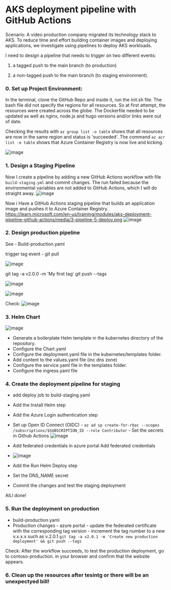 # AKS deployment pipeline with GitHub Actions

Scenario:  A video production company migrated its technology stack to AKS. To reduce time and effort building container images and deploying applications, we investigate using pipelines to deploy AKS workloads.

I need to design a pipeline that needs to trigger on two different events: 

1) a tagged push to the main branch (to production) 

2) a non-tagged push to the main branch (to staging environment).

### 0. Set up Project Environment:
In the terminal, clone the GitHub Repo and inside it, run the init.sh file. The bash file did not specify the regions for all resources. So at first attempt, the resources were created across the globe. 
The Dockerfile needed to be updated as well as nginx, node.js and hugo versions and/or links were out of date.

Checking the results with `az group list -o table` shows that all resources are now in the same region and status is 'succeeded'. 
The command `az acr list -o table` shows that Azure Container Registry is now live and kicking.

![image](https://github.com/ZCHAnalytics/intelligent-apps-AKS-Functions-CosmosDB/assets/146954022/bfc2366a-1337-4006-b91f-5427316ac97e)


### 1. Design a Staging Pipeline
Now I create a pipeline by adding a new GitHub Actions workflow with file `build-staging.yml` and commit changes. 
The run failed because the environmental variables are not added to GitHub Actions, which I will do straight away.
![image](https://github.com/ZCHAnalytics/intelligent-apps-AKS-Functions-CosmosDB/assets/146954022/53325f9e-7923-4bea-91e2-43e0fa3afa38)

Now i Have a GitHub Actions staging pipeline that builds an application image and pushes it to Azure Container Registry.
https://learn.microsoft.com/en-us/training/modules/aks-deployment-pipeline-github-actions/media/3-pipeline-5-deploy.png
![image](https://github.com/ZCHAnalytics/intelligent-apps-AKS-Functions-CosmosDB/assets/146954022/5e554141-a288-4f56-9e0a-b6536f22a537)

### 2. Design production pipeline 

See - Build-production.yaml

trigger tag event - git pull

![image](https://github.com/ZCHAnalytics/intelligent-apps-AKS-Functions-CosmosDB/assets/146954022/5a9e53f6-0feb-406b-b2dd-b0d6b8414c17)

git tag -a v2.0.0 -m 'My first tag'
git push --tags

![image](https://github.com/ZCHAnalytics/intelligent-apps-AKS-Functions-CosmosDB/assets/146954022/0955285f-b75c-450f-8892-bab23437d8ed)


![image](https://github.com/ZCHAnalytics/intelligent-apps-AKS-Functions-CosmosDB/assets/146954022/d9aaaf58-417f-460c-894e-9742c20faaaa)

Check:
![image](https://github.com/ZCHAnalytics/intelligent-apps-AKS-Functions-CosmosDB/assets/146954022/d69dc042-d5c0-4f06-819e-35b808c4d41a)


### 3. Helm Chart

![image](https://github.com/ZCHAnalytics/intelligent-apps-AKS-Functions-CosmosDB/assets/146954022/b8527401-388e-4e89-9eb3-7457f0bdbaf8)

- Generate a boilerplate Helm template in the kubernetes directory of the repository.
- Configure the Chart.yaml
- Configure the deployment.yaml file in the kubernetes/templates folder.
- Add content to the values.yaml file (inc dns zone)
- Configure the service.yaml file in the templates folder.
- Configure the ingress.yaml file 

### 4. Create the deployment pipeline for staging
- add deploy job to  build-staging.yaml
- Add the Install Helm step
- Add the Azure Login authentication step
- Set up Open ID Connect (OIDC) - `az ad sp create-for-rbac --scopes /subscriptions/$SUBSCRIPTION_ID --role Contributor` - Set the secrets in Github Actions
  ![image](https://github.com/ZCHAnalytics/intelligent-apps-AKS-Functions-CosmosDB/assets/146954022/ef855654-7f89-4456-8492-55f7a57b3df8)

- Add federated credentials in azure portal Add federated credentials

- ![image](https://github.com/ZCHAnalytics/intelligent-apps-AKS-Functions-CosmosDB/assets/146954022/f551d016-0493-4690-9401-fcf8dbff76be)

- Add the Run Helm Deploy step
- Set the DNS_NAME secret
- Commit the changes and test the staging deployment

AlLl done!

### 5. Run the deployment on production
- build-production.yaml
- Production changes - azure portal - update the federated certificate with the corresponding tag version - increment the tag number to a new v.x.x.x such as v.2.0.1
`git tag -a v2.0.1 -m 'Create new production deployment' && git push --tags`

Check: After the workflow succeeds, to test the production deployment, go to contoso-production.<aks-dns-zone-name> in your browser and confirm that the website appears.


### 6. Clean up the resources after tesintg or there will be an unexpectyed bill!
